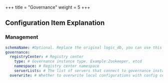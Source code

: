 +++
title = "Governance"
weight = 5
+++

## Configuration Item Explanation

### Management

```yaml
schemaName: #Optional. Replace the original logic_db, you can use this parameter to be online at the same time as the Proxy
governance:
  registryCenter: # Registry center
    type: # Governance instance type. Example:Zookeeper, etcd
    namespace: # Registry center namespace
    serverLists: # The list of servers that connect to governance instance, including IP and port number; use commas to separate
  overwrite: # Whether to overwrite local configurations with config center configurations; if it can, each initialization should refer to local configurations
```
